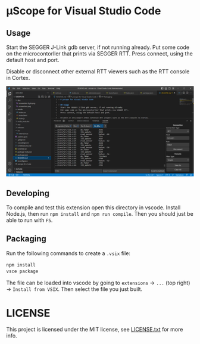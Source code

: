 # μScope for Visual Studio Code

## Usage
Start the SEGGER J-Link gdb server, if not running already.
Put some code on the microcontorller that prints via SEGGER RTT.
Press connect, using the default host and port.

Disable or disconnect other external RTT viewers such as the RTT console in Cortex.

![](doc/screenshot.png)

## Developing
To compile and test this extension open this directory in vscode. Install Node.js, then run `npm install` and `npm run compile`.
Then you should just be able to run with `F5`.

## Packaging
Run the following commands to create a `.vsix` file:

```bash
npm install
vsce package
```

The file can be loaded into vscode by going to `extensions` -> `...` (top right) -> `Install from VSIX`. Then select the file you just built.

# LICENSE
This project is licensed under the MIT license, see [LICENSE.txt](LICENSE.txt) for more info.